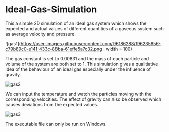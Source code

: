 # Ideal-Gas-Simulation

This a simple 2D simulation of an ideal gas system which shows the expected and actual values of different quantities of a gaseous system such as average velocity and pressure. 




![gas1](https://user-images.githubusercontent.com/96186288/196235856-c79b89c0-e141-433c-88ba-61effe5a7c32.png | width = 100)

The gas constant is set to 0.00831 and the mass of each particle and volume of the system are both set to 1. This simulation gives a qualitiative idea of the behaviour of an ideal gas especially under the influence of gravity.

![gas2](https://user-images.githubusercontent.com/96186288/196235837-1dc10b3c-da9f-4a56-8b3e-3de3f6861a2e.png)

We can input the temperature and watch the particles moving with the corresponding velocities. The effect of gravity can also be observed which causes deviations from the expected values.

![gas3](https://user-images.githubusercontent.com/96186288/196235850-936cffe2-8615-4bdd-b904-9d676b810ff0.png)

The executable file can only be run on Windows.

